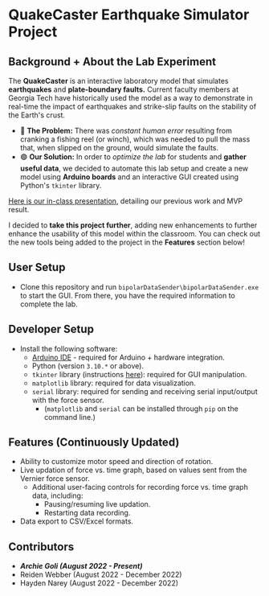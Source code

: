 # QuakeCaster Earthquake Simulator Project
## Background + About the Lab Experiment
The **QuakeCaster** is an interactive laboratory model that simulates **earthquakes** and **plate-boundary faults.** Current faculty members at Georgia Tech have historically used the model as a way to demonstrate in real-time the impact of earthquakes and strike-slip faults on the stability of the Earth's crust. 
- 🔴 **The Problem:** There was *constant human error* resulting from cranking a fishing reel (or winch), which was needed to pull the mass that, when slipped on the ground, would simulate the faults.
- 🟢 **Our Solution:** In order to *optimize the lab* for students and **gather useful data**, we decided to automate this lab setup and create a new model using **Arduino boards** and an interactive GUI created using Python's `tkinter` library.

[Here is our in-class presentation](https://docs.google.com/presentation/d/1PdBOjfu7RH4z4XNIv7g74CdangAlTY7koaaqGK-brsM/edit?usp=sharing), detailing our previous work and MVP result. 

I decided to **take this project further**, adding new enhancements to further enhance the usability of this model within the classroom. You can check out the new tools being added to the project in the **Features** section below!

## User Setup
- Clone this repository and run `bipolarDataSender\bipolarDataSender.exe` to start the GUI. From there, you have the required information to complete the lab.

## Developer Setup
- Install the following software: 
  - [Arduino IDE](https://www.arduino.cc/en/software) - required for Arduino + hardware integration.
  - Python (version `3.10.*` or above).
  - `tkinter` library (instructions [here](https://www.geeksforgeeks.org/how-to-install-tkinter-in-windows/)): required for GUI manipulation.
  - `matplotlib` library: required for data visualization.
  - `serial` library: required for sending and receiving serial input/output with the force sensor.
    - (`matplotlib` and `serial` can be installed through `pip` on the command line.)

## Features (Continuously Updated)
- Ability to customize motor speed and direction of rotation.
- Live updation of force vs. time graph, based on values sent from the Vernier force sensor.
  - Additional user-facing controls for recording force vs. time graph data, including:
    - Pausing/resuming live updation.
    - Restarting data recording.
- Data export to CSV/Excel formats.

## Contributors
- ***Archie Goli (August 2022 - Present)***
- Reiden Webber (August 2022 - December 2022)
- Hayden Narey (August 2022 - December 2022)
